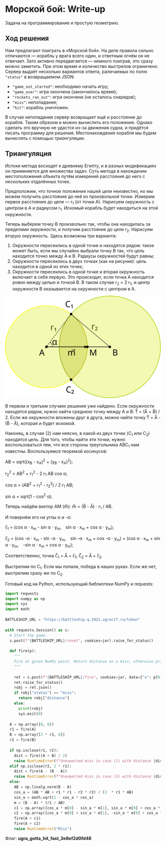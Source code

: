 # Морской бой: Write-up

Задача на программирование и простую геометрию.

## Ход решения

Нам предлагают поиграть в «Морской бой». На деле правила сильно отличаются — корабль у врага всего один, и ответным огнём он не отвечает. Зато активно передвигается — немного поиграв, это сразу можно заметить. При этом время и количество выстрелов ограничено. Сервер выдаёт несколько вариантов ответа, раличаемых по полю `"status"` в возвращаемом JSON:

+ `"game_not_started"`: необходимо начать игру;
+ `"game_over"`: игра окончена (закончилось время);
+ `"rockets_ran_out"`: игра окончена (не осталось снарядов);
+ `"miss"`: непопадание;
+ `"hit"`: корабль уничтожен.

В случае непопадания сервер возвращает ещё и расстояние до корабля. Таким образом и можно вычислить его положение. Однако сделать это вручную не удастся из-за движения судна, и придётся писать программу для решения. Местонахождение корабля мы будем вычислять с помощью _триангуляции_.

## Триангуляция

Истоки метода восходят к древнему Египту, и в разных модификациях он применяется для множества задач. Суть метода в нахождении местоположения объекта путём измерений расстояния до него с нескольких отдалённых точек.

Предположим, что точное положение нашей цели неизвестно, но мы можем получить расстояние до неё из произвольной точки. Измерим первое расстояние до цели — r<sub>1</sub> (от точки A). Нарисуем окружность с центром в A и радиусом r<sub>1</sub>. Искомый корабль будет находиться на этой окружности.

Теперь выберем точку B произвольно так, чтобы она находилась за пределами окружности, и получим расстояние до цели r<sub>2</sub>. Нарисуем вторую окружность. Здесь возможны три варианта:

1. Окружности пересеклись в одной точке и находятся рядом: такое может быть, если мы случайно выбрали точку B так, что цель находится точно между A и B. Радиусы окружностей будут равны;
2. Окружности пересеклись в двух точках (как на рисунке): цель находится в одной из этих точек;
3. Окружности пересеклись в одной точке и вторая окружность включает в себя первую. Это происходит, если точка A находится ровно между целью и точкой B. В таком случае r<sub>2</sub> = 2 r<sub>1</sub>, и центр окружности B оказывается на окружности с центром в A.

![Триангуляция](writeup/triangulation.svg)

В первом и третьем случаях решение уже найдено. Если окружности находятся рядом, нужно найти среднюю точку между A и B: T̅ = (A̅ + B̅) / 2. Если же окружности вложены друг в друга, можно найти точку T̅ = A̅ - (B̅ - A̅), которая и будет искомой.

Наконец, в случае (2) нам неясно, в какой из двух точек (C<sub>1</sub> или C<sub>2</sub>) находится цель. Для того, чтобы найти эти точки, нужно воспользоваться тем, что все стороны треугольника ABC<sub>1</sub> нам известны. Воспользуемся теоремой косинусов:

AB = sqrt((x<sub>B</sub> - x<sub>A</sub>)<sup>2</sup> + (y<sub>B</sub> - x<sub>A</sub>)<sup>2</sup>);

r<sub>2</sub><sup>2</sup> = AB<sup>2</sup> + r<sub>1</sub><sup>2</sup> - 2 r<sub>1</sub> AB cos α;

cos α = (AB<sup>2</sup> + r<sub>1</sub><sup>2</sup> - r<sub>2</sub><sup>2</sup>) / 2 r<sub>1</sub> AB;

sin α = sqrt(1 - cos<sup>2</sup> α).

Теперь найдём вектор AM (m̅): m̅ = (B̅ - A̅) ⋅ r<sub>1</sub> / AB.

И повернём его на углы α и -α:

c̅<sub>1</sub> = (cos α ⋅ x<sub>m</sub> - sin α ⋅ y<sub>m</sub>, sin α ⋅ x<sub>m</sub> + cos α ⋅ y<sub>m</sub>);

c̅<sub>2</sub> = (cos -α ⋅ x<sub>m</sub> - sin -α ⋅ y<sub>m</sub>, sin -α ⋅ x<sub>m</sub> + cos -α ⋅ y<sub>m</sub>) = (cos α ⋅ x<sub>m</sub> + sin α ⋅ y<sub>m</sub>, -sin α ⋅ x<sub>m</sub> + cos α ⋅ y<sub>m</sub>);

Соответственно, точка C̅<sub>1</sub> = A̅ + c̅<sub>1</sub>; C̅<sub>2</sub> = A̅ + c̅<sub>2</sub>.

Выстрелим по C<sub>1</sub>. Если мы попали, победа в наших руках. Если же нет, выстрелим сразу же по C<sub>2</sub>.

Готовый код на Python, использующий библиотеки NumPy и requests:

```python
import requests
import numpy as np
import sys
import math

BATTLESHIP_URL = "https://battleship.q.2021.ugractf.ru/token"

with requests.Session() as s:
  # Start the game.
  s.post(f"{BATTLESHIP_URL}/reset", cookies=jar).raise_for_status()

  def fire(p):
    """
    Fire at given NumPy point. Return distance on a miss, otherwise print result and exit.
    """

    ret = s.post(f"{BATTLESHIP_URL}/fire", cookies=jar, data={"x": p[0], "y": p[1]})
    ret.raise_for_status()
    robj = ret.json()
    if robj["status"] == "miss":
      return robj["distance"]
    else:
      print(robj)
      sys.exit(0)
  
  A = np.array([0, 0])
  r1 = fire(A)
  B = np.array([2 * r1, 0])
  r2 = fire(B)

  if np.isclose(r1, r2):
    dist = fire((A + B) / 2)
    raise RuntimeError(f"Unexpected miss in case (1) with distance {dist}")
  elif np.isclose(r2, 2 * r1):
    dist = fire(A - (B - A))
    raise RuntimeError(f"Unexpected miss in case (3) with distance {dist}")
  else:
    AB = np.linalg.norm(B - A)
    cos_a = (AB * AB + r1 * r1 - r2 * r2) / (2  * r1 * AB)
    sin_a = math.sqrt(1 - cos_a * cos_a)
    m = (B - A) * (r1 / AB)
    c1 = np.array([cos_a * m[0] - sin_a * m[1], sin_a * m[0] + cos_a * m[1]])
    c2 = np.array([cos_a * m[0] + sin_a * m[1], -sin_a * m[0] + cos_a * m[1]])
    fire(A + c1)
    fire(A + c2)
    raise RuntimeError("Miss")
```

Флаг: **ugra_gotta_hit_fast_3e8ef2d0fd48**
